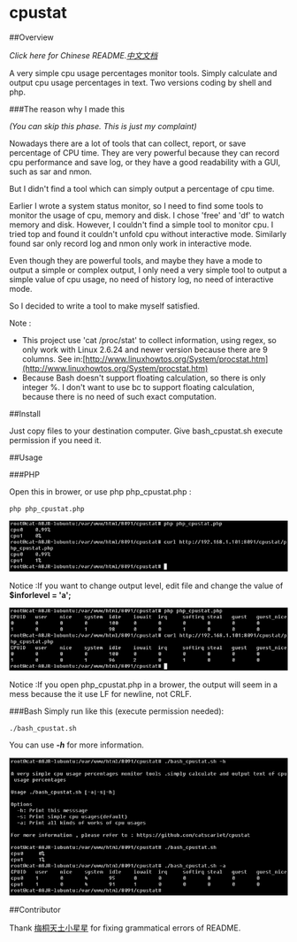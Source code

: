 # cpustat
##Overview

_Click here for Chinese README.[中文文档](https://github.com/catscarlet/cpustat/blob/master/README_zh-cn.md)_

A very simple cpu usage percentages monitor tools. Simply calculate and output cpu usage percentages in text. Two versions coding by shell and php.

###The reason why I made this

_(You can skip this phase. This is just my complaint)_

Nowadays there are a lot of tools that can collect, report, or save percentage of CPU time. They are very powerful because they can record cpu performance and save log, or they have a good readability with a GUI, such as sar and nmon.

But I didn't find a tool which can simply output a percentage of cpu time.

Earlier I wrote a system status monitor, so I need to find some tools to monitor the usage of cpu, memory and disk. I chose 'free' and 'df' to watch memory and disk. However, I couldn't find a simple tool to monitor cpu. I tried top and found it couldn't unfold cpu without interactive mode. Similarly found sar only record log and nmon only work in interactive mode.

Even though they are powerful tools, and maybe they have a mode to output a simple or complex output, I only need a very simple tool to output a simple value of cpu usage, no need of history log, no need of interactive mode.

So I decided to write a tool to make myself satisfied.

Note :
- This project use 'cat /proc/stat' to collect information, using regex, so only work with Linux 2.6.24 and newer version because there are 9 columns. See in:[http://www.linuxhowtos.org/System/procstat.htm](http://www.linuxhowtos.org/System/procstat.htm)
- Because Bash doesn't support floating calculation, so there is only integer %. I don't want to use bc to support floating calculation, because there is no need of such exact computation.

##Install

Just copy files to your destination computer. Give bash_cpustat.sh execute permission if you need it.

##Usage

###PHP

Open this in brower, or use php php_cpustat.php :

```
php php_cpustat.php
```

![php_cpustat.php level=s](https://raw.githubusercontent.com/catscarlet/cpustat/master/snapshot/php_cpustat_s.png)

Notice :If you want to change output level, edit file and change the value of **$inforlevel = 'a';**

![php_cpustat.php level=a](https://raw.githubusercontent.com/catscarlet/cpustat/master/snapshot/php_cpustat_a.png)

Notice :If you open php_cpustat.php in a brower, the output will seem in a mess because the it use LF for newline, not CRLF.

###Bash Simply run like this (execute permission needed):

```
./bash_cpustat.sh
```

You can use **_-h_** for more information.

![bash_cpustat.sh](https://raw.githubusercontent.com/catscarlet/cpustat/master/snapshot/bash_cpustat.png)

##Contributor

Thank [梅桐天土小星星](http://weibo.com/p/1005051861229632) for fixing grammatical errors of README.
